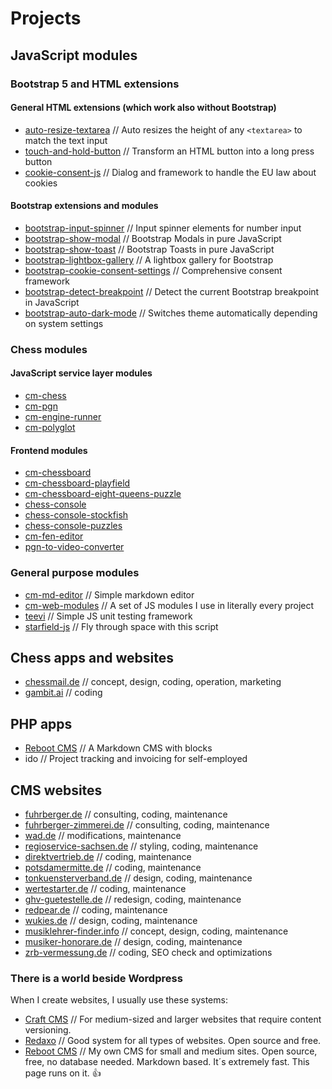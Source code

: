 # Projects

## JavaScript modules

### Bootstrap 5 and HTML extensions

#### General HTML extensions (which work also without Bootstrap)

- [auto-resize-textarea](works/readme?project=auto-resize-textarea) // Auto resizes the height of any `<textarea>` to match the text input
- [touch-and-hold-button](works/readme?project=touch-and-hold-button) // Transform an HTML button into a long press 
  button
- [cookie-consent-js](works/readme?project=cookie-consent-js) // Dialog and framework to handle the EU law about 
  cookies

#### Bootstrap extensions and modules

- [bootstrap-input-spinner](works/readme?project=bootstrap-input-spinner) // Input spinner elements for number input
- [bootstrap-show-modal](works/readme?project=bootstrap-show-modal) // Bootstrap Modals in pure JavaScript
- [bootstrap-show-toast](works/readme?project=bootstrap-show-toast) // Bootstrap Toasts in pure JavaScript
- [bootstrap-lightbox-gallery](works/readme?project=bootstrap-lightbox-gallery) // A lightbox gallery for Bootstrap
- [bootstrap-cookie-consent-settings](works/readme?project=bootstrap-cookie-consent-settings) // Comprehensive consent framework
- [bootstrap-detect-breakpoint](works/readme?project=bootstrap-detect-breakpoint) // Detect the current Bootstrap breakpoint in JavaScript
- [bootstrap-auto-dark-mode](works/readme?project=bootstrap-auto-dark-mode) // Switches theme automatically 
  depending on system settings

### Chess modules

#### JavaScript service layer modules

- [cm-chess](works/readme?project=cm-chess)
- [cm-pgn](works/readme?project=cm-pgn)
- [cm-engine-runner](works/readme?project=cm-engine-runner)
- [cm-polyglot](works/readme?project=cm-polyglot)

#### Frontend modules

- [cm-chessboard](works/readme?project=cm-chessboard)
- [cm-chessboard-playfield](works/readme?project=cm-chessboard-playfield)
- [cm-chessboard-eight-queens-puzzle](works/readme?project=cm-chessboard-eight-queens-puzzle)
- [chess-console](works/readme?project=chess-console)
- [chess-console-stockfish](works/readme?project=chess-console-stockfish)
- [chess-console-puzzles](works/readme?project=chess-console-puzzles)
- [cm-fen-editor](works/readme?project=cm-fen-editor)
- [pgn-to-video-converter](https://github.com/shaack/pgn-to-video-converter)

### General purpose modules

- [cm-md-editor](works/readme?project=cm-md-editor) // Simple markdown editor
- [cm-web-modules](works/readme?project=cm-web-modules) // A set of JS modules I use in literally every project
- [teevi](works/readme?project=teevi) // Simple JS unit testing framework
- [starfield-js](works/readme?project=starfield-js) // Fly through space with this script

## Chess apps and websites

- [chessmail.de](https://www.chessmail.de) // concept, design, coding, operation, marketing
- [gambit.ai](https://gambit.ai) // coding

## PHP apps

- [Reboot CMS](works/readme?project=reboot-cms) // A Markdown CMS with blocks 
- ido // Project tracking and invoicing for self-employed

## CMS websites

- [fuhrberger.de](https://fuhrberger.de) // consulting, coding, maintenance
- [fuhrberger-zimmerei.de](https://fuhrberger-zimmerei.de) // consulting, coding, maintenance
- [wad.de](https://wad.de) // modifications, maintenance
- [regioservice-sachsen.de](https://regioservice-sachsen.de) // styling, coding, maintenance
- [direktvertrieb.de](https://direktvertrieb.de) // coding, maintenance
- [potsdamermitte.de](https://potsdamermitte.de) // coding, maintenance
- [tonkuensterverband.de](https://www.tonkuenstlerverband.de) // design, coding, maintenance
- [wertestarter.de](https://wertestarter.de) // coding, maintenance
- [ghv-guetestelle.de](https://www.ghv-guetestelle.de) // redesign, coding, maintenance
- [redpear.de](https://redpear.de) // coding, maintenance
- [wukies.de](https://wukies.de) // design, coding, maintenance
- [musiklehrer-finder.info](https://musiklehrer-finder.info) // concept, design, coding, maintenance
- [musiker-honorare.de](https://musiker-honorare.de) // design, coding, maintenance
- [zrb-vermessung.de](https://zrb-vermessung.de) // coding, SEO check and optimizations

### There is a world beside Wordpress

When I create websites, I usually use these systems:

- [Craft CMS](https://craftcms.com) // For medium-sized and larger websites that require content versioning.
- [Redaxo](https://redaxo.org) // Good system for all types of websites. Open source and free.
- [Reboot CMS](https://github.com/shaack/reboot-cms) // My own CMS for small and medium sites. Open source, free, no
  database needed. Markdown based. It´s extremely fast. This page runs on it. 👍